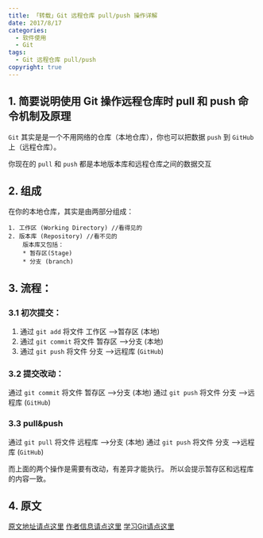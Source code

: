 ```yaml
---
title: 「转载」Git 远程仓库 pull/push 操作详解
date: 2017/8/17
categories:
  - 软件使用
  - Git
tags:
  - Git 远程仓库 pull/push
copyright: true
---
```


## 1. 简要说明使用 Git 操作远程仓库时 pull 和 push 命令机制及原理

`Git` 其实是是一个不用网络的仓库（本地仓库），你也可以把数据 `push` 到 `GitHub` 上（远程仓库）。

你现在的 `pull` 和 `push` 都是本地版本库和远程仓库之间的数据交互

## 2. 组成

在你的本地仓库，其实是由两部分组成：

```
1. 工作区 (Working Directory) //看得见的
2. 版本库 (Repository) //看不见的
    版本库又包括：
    * 暂存区(Stage)
    * 分支 (branch)
```

## 3. 流程：

### 3.1 初次提交：

1. 通过 `git add` 将文件 工作区 —>暂存区 (本地)
2. 通过 `git commit` 将文件 暂存区 —>分支 (本地)
3. 通过 `git push` 将文件 分支 —>远程库 (`GitHub`)

### 3.2 提交改动：

通过 `git commit` 将文件 暂存区 —>分支 (本地)
通过 `git push` 将文件 分支 —>远程库 (`GitHub`)

### 3.3 pull&push

通过 `git pull` 将文件 远程库 —>分支 (本地)
通过 `git push` 将文件 分支 —>远程库 (`GitHub`)

而上面的两个操作是需要有改动，有差异才能执行。
所以会提示暂存区和远程库的内容一致。

## 4. 原文

[原文地址请点这里][1]
[作者信息请点这里][2]
[学习Git请点这里][3]

[1]: https://segmentfault.com/q/1010000002664985/a-1020000002665956
[2]: https://segmentfault.com/u/qianjiahao
[3]: https://www.liaoxuefeng.com/wiki/0013739516305929606dd18361248578c67b8067c8c017b000
